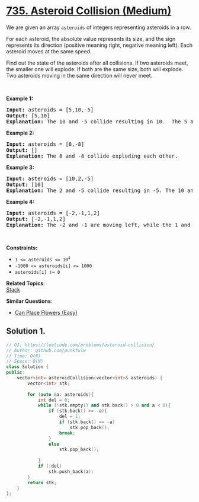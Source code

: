 # [735. Asteroid Collision (Medium)](https://leetcode.com/problems/asteroid-collision/)

<p>We are given an array <code>asteroids</code> of integers representing asteroids in a row.</p>

<p>For each asteroid, the absolute value represents its size, and the sign represents its direction (positive meaning right, negative meaning left). Each asteroid moves at the same speed.</p>

<p>Find out the state of the asteroids after all collisions. If two asteroids meet, the smaller one will explode. If both are the same size, both will explode. Two asteroids moving in the same direction will never meet.</p>

<p>&nbsp;</p>
<p><strong>Example 1:</strong></p>

<pre><strong>Input:</strong> asteroids = [5,10,-5]
<strong>Output:</strong> [5,10]
<b>Explanation:</b> The 10 and -5 collide resulting in 10.  The 5 and 10 never collide.
</pre>

<p><strong>Example 2:</strong></p>

<pre><strong>Input:</strong> asteroids = [8,-8]
<strong>Output:</strong> []
<b>Explanation:</b> The 8 and -8 collide exploding each other.
</pre>

<p><strong>Example 3:</strong></p>

<pre><strong>Input:</strong> asteroids = [10,2,-5]
<strong>Output:</strong> [10]
<b>Explanation:</b> The 2 and -5 collide resulting in -5. The 10 and -5 collide resulting in 10.
</pre>

<p><strong>Example 4:</strong></p>

<pre><strong>Input:</strong> asteroids = [-2,-1,1,2]
<strong>Output:</strong> [-2,-1,1,2]
<b>Explanation:</b> The -2 and -1 are moving left, while the 1 and 2 are moving right. Asteroids moving the same direction never meet, so no asteroids will meet each other.
</pre>

<p>&nbsp;</p>
<p><strong>Constraints:</strong></p>

<ul>
	<li><code>1 &lt;= asteroids &lt;= 10<sup>4</sup></code></li>
	<li><code>-1000 &lt;= asteroids[i] &lt;= 1000</code></li>
	<li><code>asteroids[i] != 0</code></li>
</ul>


**Related Topics**:  
[Stack](https://leetcode.com/tag/stack/)

**Similar Questions**:
* [Can Place Flowers (Easy)](https://leetcode.com/problems/can-place-flowers/)

## Solution 1.

```cpp
// OJ: https://leetcode.com/problems/asteroid-collision/
// Author: github.com/punkfulw
// Time: O(N)
// Space: O(N)
class Solution {
public:
    vector<int> asteroidCollision(vector<int>& asteroids) {
        vector<int> stk;
        
        for (auto &a: asteroids){
            int del = 0;
            while (!stk.empty() and stk.back() > 0 and a < 0){
                if (stk.back() >= -a){
                    del = 1;
                    if (stk.back() == -a)
                        stk.pop_back();
                    break;
                }
                else 
                    stk.pop_back();
                    
            }
            if (!del)
                stk.push_back(a);
        }
        return stk;
    }
};
```
